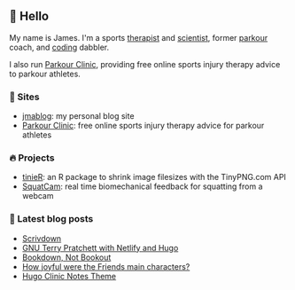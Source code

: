 ## 👋 Hello

My name is James. I'm a sports [therapist](https://jmablog.com/tags/sports-therapy/) and [scientist](https://jmablog.com/research), former [parkour](https://jmablog.com/tags/parkour) coach, and [coding](https://jmablog.com/tags/coding) dabbler.

I also run [Parkour Clinic](https://parkour.clinic), providing free online sports injury therapy advice to parkour athletes.

### 🔗 Sites

- [jmablog](https://jmablog.com): my personal blog site
- [Parkour Clinic](https://parkour.clinic): free online sports injury therapy advice for parkour athletes

### 🔥 Projects
- [tinieR](https://jmablog.github.io/tinieR): an R package to shrink image filesizes with the TinyPNG.com API
- [SquatCam](https://squatcam.vercel.app): real time biomechanical feedback for squatting from a webcam

### 📝 Latest blog posts

<!-- BLOG-POST-LIST:START -->
- [Scrivdown](https://jmablog.com/post/scrivdown/)
- [GNU Terry Pratchett with Netlify and Hugo](https://jmablog.com/post/gnuterrypratchett/)
- [Bookdown, Not Bookout](https://jmablog.com/post/bookdown-not-bookout/)
- [How joyful were the Friends main characters?](https://jmablog.com/post/tt-friends/)
- [Hugo Clinic Notes Theme](https://jmablog.com/post/hugo-clinic-notes/)
<!-- BLOG-POST-LIST:END -->
